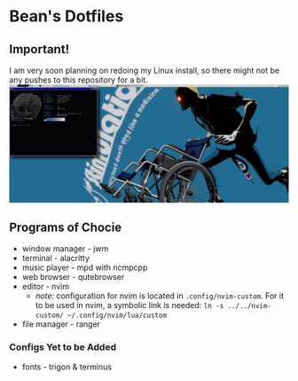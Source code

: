 # Bean's Dotfiles

## Important!
I am very soon planning on redoing my Linux install, so there might not be any pushes to this repository for a bit.
![](desktop.png)

## Programs of Chocie
- window manager - jwm
- terminal - alacritty
- music player - mpd with ncmpcpp
- web browser - qutebrowser
- editor - nvim
    - *note:* configuration for nvim is located in `.config/nvim-custom`. For it to be used in nvim, a symbolic link is needed: `ln -s ../../nvim-custom/ ~/.config/nvim/lua/custom`
- file manager - ranger

### Configs Yet to be Added
- fonts - trigon & terminus
